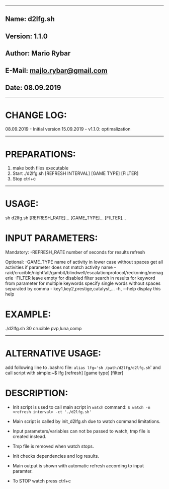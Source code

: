 -------------------------------------------------------------------------------------
## Name:         d2lfg.sh                   
## Version:      1.1.0                       
## Author:       Mario Rybar                   
## E-Mail:       majlo.rybar@gmail.com         
## Date:         08.09.2019
-------------------------------------------------------------------------------------
# CHANGE LOG:
  08.09.2019 - Initial version
  15.09.2019 - v1.1.0: optimalization
  
-------------------------------------------------------------------------------------
# PREPARATIONS:
  1. make both files executable
  2. Start ./d2lfg.sh [REFRESH INTERVAL] [GAME TYPE] [FILTER]
  3. Stop ctrl+c
  
-------------------------------------------------------------------------------------
# USAGE:
  sh d2lfg.sh [REFRESH_RATE]... [GAME_TYPE]... [FILTER]...

# INPUT PARAMETERS:
 Mandatory:
   -REFRESH_RATE     number of seconds for results refresh

 Optional:
   -GAME_TYPE        name of activity in lower case without spaces
                     get all activities if parameter does not match activity name
                      - raid/crucible/nightfall/gambit/blindwell/escalationprotocol/reckoning/menagerie
   -FILTER           leave empty for disabled filter
                     search in results for keyword from parameter
                     for multiple keywords specify single words without spaces separated by comma
                      - key1,key2,prestige,catalyst,...
   -h, --help        display this help

# EXAMPLE:
  ./d2lfg.sh 30 crucible pvp,luna,comp

-------------------------------------------------------------------------------------
# ALTERNATIVE USAGE:
   add following line to .bashrc file:
    `alias lfg='sh /path/d2lfg/d2lfg.sh`'
   and call script with simple:~$ lfg [refresh] [game type] [filter]

# DESCRIPTION:
  - Init script is used to call main script in `watch` command:
     `$ watch -n <refresh interval> -ct './d2lfg.sh'`

  - Main script is called by init_d2lfg.sh due to watch command limitations.
  - Input parameters/variables can not be passed to watch, tmp file is created instead.
  - Tmp file is removed when watch stops.
  - Init checks dependencies and log results.
  - Main output is shown with automatic refresh according to input paramter.
  - To STOP watch press ctrl+c
